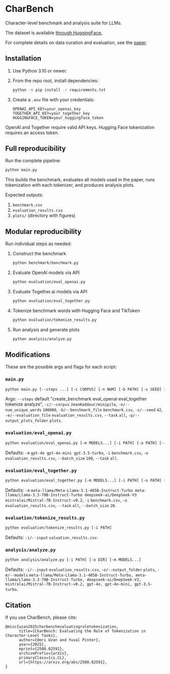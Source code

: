 # CharBench

Character-level benchmark and analysis suite for LLMs.

The dataset is available [through HuggingFace.](https://huggingface.co/datasets/omriuz/CharBench)

For complete details on data curation and evaluation, see the [paper](https://arxiv.org/abs/2508.02591).

## Installation

1. Use Python 3.10 or newer.
2. From the repo root, install dependencies:

   ```bash
   python -m pip install -r requirements.txt
   ```
3. Create a `.env` file with your credentials:

   ```
   OPENAI_API_KEY=your_openai_key
   TOGETHER_API_KEY=your_together_key
   HUGGINGFACE_TOKEN=your_huggingface_token
   ```

OpenAI and Together require valid API keys. Hugging Face tokenization requires an access token.

## Full reproducibility

Run the complete pipeline:

```bash
python main.py
```

This builds the benchmark, evaluates all models used in the paper, runs tokenization with each tokenizer, and produces analysis plots.

Expected outputs:

1. `benchmark.csv`
2. `evaluation_results.csv`
3. `plots/` (directory with figures)

## Modular reproducibility

Run individual steps as needed:

1. Construct the benchmark

   ```bash
   python benchmark/benchmark.py
   ```

2. Evaluate OpenAI models via API

   ```bash
   python evaluation/eval_openai.py
   ```

3. Evaluate Together.ai models via API

   ```bash
   python evaluation/eval_together.py
   ```

4. Tokenize benchmark words with Hugging Face and TikToken

   ```bash
   python evaluation/tokenize_results.py
   ```

5. Run analysis and generate plots

   ```bash
   python analysis/analyze.py
   ```

## Modifications
These are the possible args and flags for each script:

### `main.py`

```bash
python main.py [--steps ...] [-c CORPUS] [-n NUM] [-b PATH] [-s SEED] [-e PATH] [--task TASK] [-p DIR]
```

Args: `--steps` default "create\_benchmark eval\_openai eval\_together tokenize analyze", `-c/--corpus` `JeanKaddour/minipile`, `-n/--num_unique_words` `100000`, `-b/--benchmark_file` `benchmark.csv`, `-s/--seed` `42`, `-e/--evaluation_file` `evaluation_results.csv`, `--task` `all`, `-p/--output_plots_folder` `plots`.
### `evaluation/eval_openai.py`

```bash
python evaluation/eval_openai.py [-m MODELS...] [-i PATH] [-o PATH] [--batch_size N] [--task TASK]
```

Defaults: `-m` `gpt-4o gpt-4o-mini gpt-3.5-turbo`, `-i` `benchmark.csv`, `-o` `evaluation_results.csv`, `--batch_size` `100`, `--task` `all`.

### `evaluation/eval_together.py`

```bash
python evaluation/eval_together.py [-m MODELS...] [-i PATH] [-o PATH] [--task TASK] [--batch_size N]
```

Defaults: `-m` `meta-llama/Meta-Llama-3.1-405B-Instruct-Turbo meta-llama/Llama-3.3-70B-Instruct-Turbo deepseek-ai/DeepSeek-V3 mistralai/Mistral-7B-Instruct-v0.2`, `-i` `benchmark.csv`, `-o` `evaluation_results.csv`, `--task` `all`, `--batch_size` `20`.

### `evaluation/tokenize_results.py`

```bash
python evaluation/tokenize_results.py [-i PATH]
```

Defaults: `-i/--input` `valuation_results.csv`.

### `analysis/analyze.py`

```bash
python analysis/analyze.py [-i PATH] [-o DIR] [-m MODELS...]
```

Defaults: `-i/--input` `evaluation_results.csv`, `-o/--output_folder` `plots`, `-m/--models` `meta-llama/Meta-Llama-3.1-405B-Instruct-Turbo, meta-llama/Llama-3.3-70B-Instruct-Turbo, deepseek-ai/DeepSeek-V3, mistralai/Mistral-7B-Instruct-v0.2, gpt-4o, gpt-4o-mini, gpt-3.5-turbo`.

## Citation

If you use CharBench, please cite:
```
@misc{uzan2025charbenchevaluatingroletokenization,
      title={CharBench: Evaluating the Role of Tokenization in Character-Level Tasks}, 
      author={Omri Uzan and Yuval Pinter},
      year={2025},
      eprint={2508.02591},
      archivePrefix={arXiv},
      primaryClass={cs.CL},
      url={https://arxiv.org/abs/2508.02591}, 
}
```
